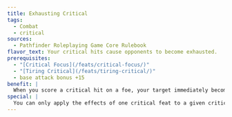 ```yaml
---
title: Exhausting Critical
tags:
  - Combat
  - critical
sources:
  - Pathfinder Roleplaying Game Core Rulebook
flavor_text: Your critical hits cause opponents to become exhausted.
prerequisites:
  - "[Critical Focus](/feats/critical-focus/)"
  - "[Tiring Critical](/feats/tiring-critical/)"
  - base attack bonus +15
benefit: |
  When you score a critical hit on a foe, your target immediately becomes exhausted. This feat has no effect on exhausted creatures.
special: |
  You can only apply the effects of one critical feat to a given critical hit unless you possess the Critical Mastery feat.
---
```


